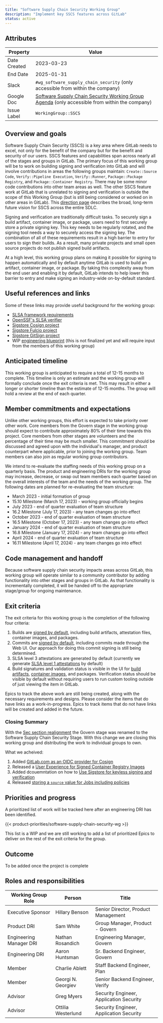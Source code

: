 ```yaml
---
title: "Software Supply Chain Security Working Group"
description: "Implement key SSCS features across GitLab"
status: active
---
```


## Attributes

| Property     | Value                                                                                                                                                                            |
| ------------ | -------------------------------------------------------------------------------------------------------------------------------------------------------------------------------- |
| Date Created | 2023-03-23                                                                                                                                                                       |
| End Date     | 2025-01-31                                                                                                                                                                              |
| Slack        | `#wg_software_supply_chain_security` (only accessible from within the company)                                                                                                   |
| Google Doc   | [Software Supply Chain Security Working Group Agenda](https://docs.google.com/document/d/1MEMPo1zxRrVr7yliOq1HMRJuaOZEgYvmFSIPBIXpu3A) (only accessible from within the company) |
| Issue Label  | `WorkingGroup::SSCS`                                                                                                                                                             |

## Overview and goals

Software Supply Chain Security (SSCS) is a key area where GitLab needs to excel, not only for the benefit of the company but for the benefit and security of our users. SSCS features and capabilities span across nearly all of the stages and groups in GitLab. The primary focus of this working group will be to work on building signing and verification into GitLab and will involve contributions in areas the following groups maintain: `Create::Source Code`, `Verify::Pipeline Execution`, `Verify::Runner`, `Package::Package Registry`, and `Package::Container Registry`. There may be some minor code contributions into other team areas as well. The other SSCS feature work at GitLab that is unrelated to signing and verification is outside the scope of this Working Group (but is still being considered or worked on in other areas in GitLab). This [direction page](https://about.gitlab.com/direction/supply-chain/) describes the broad, long-term future vision for SSCS across the entire SDLC.

Signing and verification are traditionally difficult tasks. To securely sign a build artifact, container image, or package, users need to first securely store a private signing key. This key needs to be regularly rotated, and the signing tool needs a way to securely access the signing key. The combination of all of these requirements result in a high barrier to entry for users to sign their builds. As a result, many private projects and small open source projects do not publish signed build artifacts.

At a high level, this working group plans on making it possible for signing to happen automatically and by default anytime GitLab is used to build an artifact, container image, or package. By taking this complexity away from the end user and enabling it by default, GitLab intends to help lower this barrier to entry and make signing an industry-wide on-by-default standard.

## Useful references and links

Some of these links may provide useful background for the working group:

- [SLSA framework requirements](https://slsa.dev/spec/v1.0/requirements)
- [OpenSSF's SLSA verifier](https://github.com/slsa-framework/slsa-verifier)
- [Sigstore Cosign project](https://github.com/sigstore/cosign)
- [Sigstore Fulcio project](https://github.com/sigstore/fulcio)
- [Sigstore GitSign project](https://github.com/sigstore/gitsign)
- WIP [engineering blueprint](https://gitlab.com/gitlab-org/gitlab/-/merge_requests/113157/diffs) (this is not finalized yet and will require input from the members of this working group)

## Anticipated timeline

This working group is anticipated to require a total of 12-15 months to complete. This timeline is only an estimate and the working group will formally conclude once the exit criteria is met. This may result in either a longer or shorter timeline than the estimate of 12-15 months. The group will hold a review at the end of each quarter.

## Member commitments and expectations

Unlike other working groups, this effort is expected to take priority over other work. Core members from the Govern stage in the working group should expect to contribute approximately 80% of their time towards this project. Core members from other stages are volunteers and the percentage of their time may be much smaller. This commitment should be discussed and agreed upon with the individual's manager, and product counterpart where applicable, prior to joining the working group. Team members can also join as regular working group contributors.

We intend to re-evaluate the staffing needs of this working group on a quarterly basis. The product and engineering DRIs for the working group may increase, decrease, or swap out team members each quarter based on the overall interests of the team and the needs of the working group. The following dates are planned for re-evaluating the team structure:

- March 2023 - initial formation of group
- 15.10 Milestone (March 17, 2023) - working group officially begins
- July 2023 - end of quarter evaluation of team structure
- 16.2 Milestone (July 17, 2023) - any team changes go into effect
- October 2023 - end of quarter evaluation of team structure
- 16.5 Milestone (October 17, 2023) - any team changes go into effect
- January 2024 - end of quarter evaluation of team structure
- 16.8 Milestone (January 17, 2024) - any team changes go into effect
- April 2024 - end of quarter evaluation of team structure
- 16.11 Milestone (April 17, 2024) - any team changes go into effect

## Code management and handoff

Because software supply chain security impacts areas across GitLab, this working group will operate similar to a community contributor by adding functionality into other stages and groups in GitLab. As that functionality is incrementally completed, it will be handed off to the appropriate stage/group for ongoing maintenance.

## Exit criteria

The exit criteria for this working group is the completion of the following four criteria:

1. Builds are [signed by default](https://gitlab.com/groups/gitlab-org/-/epics/9212), including build artifacts, attestation files, container images, and packages.
1. Commits are [signed by default](https://gitlab.com/gitlab-org/gitlab/-/issues/364428), including commits made through the Web UI. Our approach for doing this commit signing is still being determined.
1. SLSA level 3 attestations are generated by default (currently we generate [SLSA level 1 attestations](https://docs.gitlab.com/ee/ci/runners/configure_runners.html#artifact-attestation) by default)
1. Build signatures and validation status is visible in the UI for [build artifacts](https://gitlab.com/groups/gitlab-org/-/epics/8839), [container images](https://gitlab.com/groups/gitlab-org/-/epics/7856), and packages. Verification status should be visible by default without requiring users to run custom tooling outside of just viewing the item in GitLab.

Epics to track the above work are still being created, along with the necessary requirements and designs. Please consider the items that do have links as a work-in-progress. Epics to track items that do not have links will be created and added in the future.

### Closing Summary

With the [Sec section realignment](https://gitlab.com/gitlab-com/sec-sub-department/meta/-/issues/1) the Govern stage was renamed to the Software Supply Chain Security Stage. With this change we are closing this working group and distributing the work to individual groups to own.

What we acheived:

1. Added [GitLab.com as an OIDC provider for Cosign](https://gitlab.com/groups/gitlab-org/-/epics/10254)
1. Released a [User Experience for Signed Container Registry Images](https://gitlab.com/groups/gitlab-org/-/epics/7856)
1. Added dcouemntation on how to [Use Sigstore for keyless signing and verification](https://docs.gitlab.com/ee/ci/yaml/signing_examples.html)
1. Released [storing a `source` value for Jobs including policies](https://gitlab.com/groups/gitlab-org/-/epics/11796)

## Priorities and progress

A prioritized list of work will be tracked here after an engineering DRI has been identified.

{{< product-priorities/software-supply-chain-security-wg >}}

This list is a WIP and we are still working to add a list of prioritized Epics to deliver on the rest of the exit criteria for the group.

## Outcome

To be added once the project is complete

## Roles and responsibilities

| Working Group Role | Person             | Title                                           |
|--------------------|--------------------|-------------------------------------------------|
| Executive Sponsor  | Hillary Benson     | Senior Director, Product Management             |
| Product DRI        | Sam White          | Group Manager, Product - Govern                 |
| Engineering Manager DRI | Nathan Rosandich   | Engineering Manager, Govern                |
| Engineering DRI    | Aaron Huntsman     | Sr. Backend Engineer, Govern                    |
| Member             | Charlie Ablett     | Staff Backend Engineer, Plan                    |
| Member             | Georgi N. Georgiev | Senior Backend Engineer, Verify                 |
| Advisor            | Greg Myers         | Security Engineer, Application Security         |
| Advisor            | Ottilia Westerlund       | Security Engineer, Application Security         |
